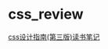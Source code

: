 # css_review

[css设计指南(第三版)读书笔记](https://github.com/JayChenFE/css_review/tree/master/Stylin_with_CSS)
